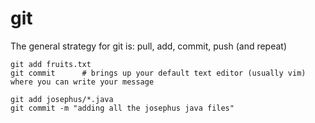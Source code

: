 git
===

The general strategy for git is: pull, add, commit, push (and repeat)

```
git add fruits.txt
git commit      # brings up your default text editor (usually vim) where you can write your message

git add josephus/*.java
git commit -m "adding all the josephus java files"


